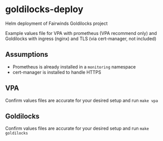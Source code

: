 # goldilocks-deploy
Helm deployment of Fairwinds Goldilocks project

Example values file for VPA with prometheus (VPA recommend only) and Goldilocks with ingress (nginx) and TLS (via cert-manager, not included)

## Assumptions
* Prometheus is already installed in a `monitoring` namespace
* cert-manager is installed to handle HTTPS

## VPA

Confirm values files are accurate for your desired setup and run `make vpa`

## Goldilocks

Confirm values files are accurate for your desired setup and run `make goldilocks`
